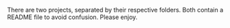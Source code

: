 There are two projects, separated by their respective folders. Both contain a README file to avoid confusion. Please enjoy.
